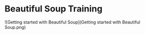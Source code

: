 # Beautiful Soup Training 

![Getting started with Beautiful Soup](Getting started with Beautiful Soup.png)